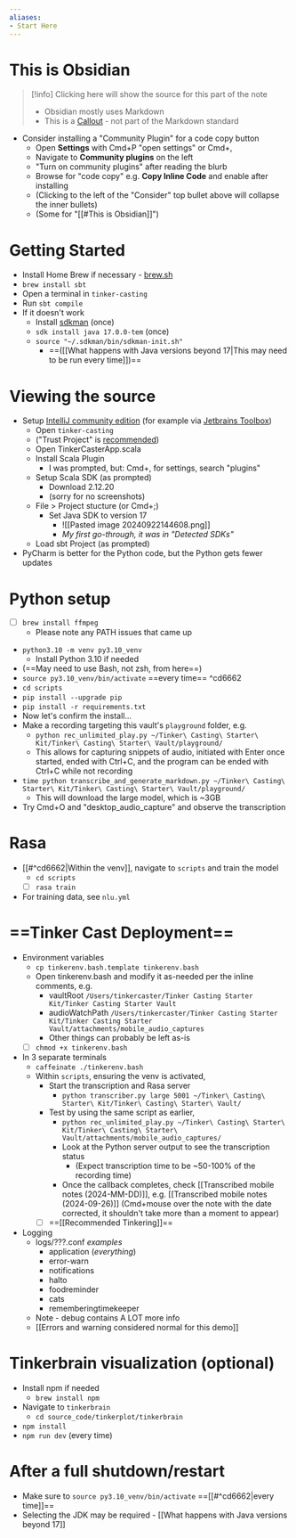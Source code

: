 ```yaml
---
aliases:
- Start Here
---
```

# This is Obsidian

> [!info] Clicking here will show the source for this part of the note
> - Obsidian mostly uses Markdown
> - This is a [Callout](https://help.obsidian.md/Editing+and+formatting/Callouts) - not part of the Markdown standard

- Consider installing a "Community Plugin" for a code copy button
	- Open **Settings** with Cmd+P "open settings" or Cmd+,
	- Navigate to **Community plugins** on the left
	- "Turn on community plugins" after reading the blurb
	- Browse for "code copy" e.g. **Copy Inline Code** and enable after installing
	- (Clicking to the left of the "Consider" top bullet above will collapse the inner bullets)
	- (Some for "[[#This is Obsidian]]")

# Getting Started

- Install Home Brew if necessary - [brew.sh](https://brew.sh)
- `brew install sbt`
- Open a terminal in `tinker-casting`
- Run `sbt compile`
- If it doesn't work
	- Install [sdkman](https://sdkman.io/) (once)
	- `sdk install java 17.0.0-tem` (once)
	- `source "~/.sdkman/bin/sdkman-init.sh"`
		- ==([[What happens with Java versions beyond 17|This may need to be run every time]])==

# Viewing the source

- Setup [IntelliJ community edition](https://www.jetbrains.com/idea/download/?section=mac) (for example via [Jetbrains Toolbox](https://www.jetbrains.com/toolbox-app/))
	- Open `tinker-casting`
	- ("Trust Project" is [recommended](https://www.jetbrains.com/help/idea/2024.2/project-security.html?Project_security))
	- Open TinkerCasterApp.scala
	- Install Scala Plugin
		- I was prompted, but: Cmd+, for settings, search "plugins"
	- Setup Scala SDK (as prompted)
		- Download 2.12.20
		- (sorry for no screenshots)
	- File > Project stucture (or Cmd+;)
		- Set Java SDK to version 17
			- ![[Pasted image 20240922144608.png]]
			- *My first go-through, it was in "Detected SDKs"*
	- Load sbt Project (as prompted)
- PyCharm is better for the Python code, but the Python gets fewer updates

# Python setup

- [ ] `brew install ffmpeg`
	- Please note any PATH issues that came up
- `python3.10 -m venv py3.10_venv`
	- Install Python 3.10 if needed
- (==May need to use Bash, not zsh, from here==)
- `source py3.10_venv/bin/activate` ==every time== ^cd6662
- `cd scripts`
- `pip install --upgrade pip`
- `pip install -r requirements.txt`
- Now let's confirm the install...
- Make a recording targeting this vault's `playground` folder, e.g.
	- `python rec_unlimited_play.py ~/Tinker\ Casting\ Starter\ Kit/Tinker\ Casting\ Starter\ Vault/playground/`
	- This allows for capturing snippets of audio, initiated with Enter once started, ended with Ctrl+C, and the program can be ended with Ctrl+C while not recording
- `time python transcribe_and_generate_markdown.py ~/Tinker\ Casting\ Starter\ Kit/Tinker\ Casting\ Starter\ Vault/playground/`
	- This will download the large model, which is ~3GB
- Try Cmd+O and "desktop_audio_capture" and observe the transcription

# Rasa

- [[#^cd6662|Within the venv]], navigate to `scripts` and train the model
	- `cd scripts`
	- [ ] `rasa train`
- For training data, see `nlu.yml`

# ==Tinker Cast Deployment==

- Environment variables
	- `cp tinkerenv.bash.template tinkerenv.bash`
	- Open tinkerenv.bash and modify it as-needed per the inline comments, e.g.
		- vaultRoot `/Users/tinkercaster/Tinker Casting Starter Kit/Tinker Casting Starter Vault`
		- audioWatchPath `/Users/tinkercaster/Tinker Casting Starter Kit/Tinker Casting Starter Vault/attachments/mobile_audio_captures`
		- Other things can probably be left as-is
	- [ ] `chmod +x tinkerenv.bash`
- In 3 separate terminals
	- `caffeinate ./tinkerenv.bash`
	- Within `scripts`, ensuring the venv is activated,
		- Start the transcription and Rasa server
			- `python transcriber.py large 5001 ~/Tinker\ Casting\ Starter\ Kit/Tinker\ Casting\ Starter\ Vault/`
		- Test by using the same script as earlier,
			- `python rec_unlimited_play.py ~/Tinker\ Casting\ Starter\ Kit/Tinker\ Casting\ Starter\ Vault/attachments/mobile_audio_captures/`
			- Look at the Python server output to see the transcription status
				- (Expect transcription time to be ~50-100% of the recording time)
			- Once the callback completes, check [[Transcribed mobile notes (2024-MM-DD)]], e.g. [[Transcribed mobile notes (2024-09-26)]] (Cmd+mouse over the note with the date corrected, it shouldn't take more than a moment to appear)
		- [ ] ==[[Recommended Tinkering]]==
- Logging
	- logs/???.conf *examples*
		- application (*everything*)
		- error-warn
		- notifications
		- halto
		- foodreminder
		- cats
		- rememberingtimekeeper
	- Note - debug contains A LOT more info
	- [[Errors and warning considered normal for this demo]]


# Tinkerbrain visualization (optional)

- Install npm if needed
	- `brew install npm`
- Navigate to `tinkerbrain`
	- `cd source_code/tinkerplot/tinkerbrain`
- `npm install`
- `npm run dev` (every time)

# After a full shutdown/restart

- Make sure to `source py3.10_venv/bin/activate` ==[[#^cd6662|every time]]==
- Selecting the JDK may be required - [[What happens with Java versions beyond 17]]
